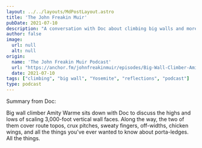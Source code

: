 ```yaml
---
layout: ../../layouts/MdPostLayout.astro
title: 'The John Freakin Muir'
pubDate: 2021-07-10
description: "A conversation with Doc about climbing big walls and more"
author: false
image: 
  url: null
  alt: null
origin: 
  name: 'The John Freakin Muir Podcast'
  url: "https://anchor.fm/johnfreakinmuir/episodes/Big-Wall-Climber-Amity-Warme-e13q2ao"
  date: 2021-07-10
tags: ["climbing", "big wall", "Yosemite", "reflections", "podcast"]
type: podcast
---
```


Summary from Doc:

Big wall climber Amity Warme sits down with Doc to discuss the highs and lows of scaling 3,000-foot vertical wall faces.  Along the way, the two of them cover route topos, crux pitches, sweaty fingers, off-widths, chicken wings, and all the things you've ever wanted to know about porta-ledges. All the things.